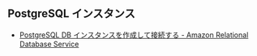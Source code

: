 ## PostgreSQL インスタンス 

* [PostgreSQL DB インスタンスを作成して接続する \- Amazon Relational Database Service](https://docs.aws.amazon.com/ja_jp/AmazonRDS/latest/UserGuide/CHAP_GettingStarted.CreatingConnecting.PostgreSQL.html)

